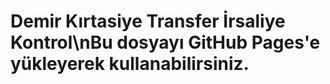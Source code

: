 # Demir Kırtasiye Transfer İrsaliye Kontrol\nBu dosyayı GitHub Pages'e yükleyerek kullanabilirsiniz.